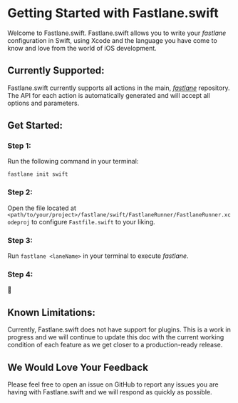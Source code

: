 # Getting Started with Fastlane.swift

Welcome to Fastlane.swift. Fastlane.swift allows you to write your _fastlane_ configuration in Swift, using Xcode and the language you have come to know and love from the world of iOS development.

## Currently Supported:

Fastlane.swift currently supports all actions in the main, [_fastlane_](https://github.com/fastlane/fastlane) repository. The API for each action is automatically generated and will accept all options and parameters.

## Get Started:

### Step 1:

Run the following command in your terminal:

```
fastlane init swift
```

### Step 2:

Open the file located at `<path/to/your/project>/fastlane/swift/FastlaneRunner/FastlaneRunner.xcodeproj` to configure `Fastfile.swift` to your liking.

### Step 3:

Run `fastlane <laneName>` in your terminal to execute _fastlane_.

### Step 4:

🎉



## Known Limitations:

Currently, Fastlane.swift does not have support for plugins. This is a work in progress and we will continue to update this doc with the current working condition of each feature as we get closer to a production-ready release.

## We Would Love Your Feedback

Please feel free to open an issue on GitHub to report any issues you are having with Fastlane.swift and we will respond as quickly as possible.